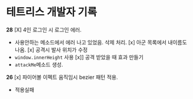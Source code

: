 # 테트리스 개발자 기록

**28**
[X] 4인 로그인 시 로그인 에러.
   * 사용안하는 메소드에서 에러 나고 있었음. 삭제 처리.
[x] 아군 목록에서 내이름도 나옴.
[x] 공격시 발사 위치가 수정
   * `window.innerHeight` 사용
[x]] 공격 받았을 때 효과 만들기
   * `attackMe`메소드 생성.

**26**
[x] 파이어볼 이펙트 움직임시 bezier 패턴 적용.
   * 적용실패
